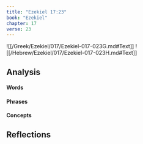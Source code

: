 ```yaml
---
title: "Ezekiel 17:23"
book: "Ezekiel"
chapter: 17
verse: 23
---
```

![[/Greek/Ezekiel/017/Ezekiel-017-023G.md#Text]]
![[/Hebrew/Ezekiel/017/Ezekiel-017-023H.md#Text]]

## Analysis

#### Words

#### Phrases

#### Concepts

## Reflections
